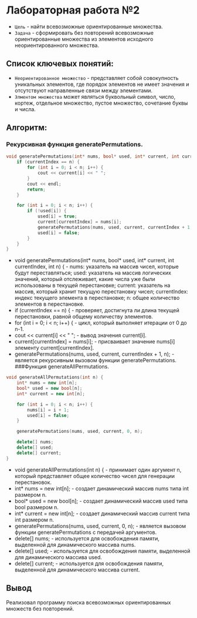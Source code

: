 # Лабораторная работа №2
- `Цель` - найти всевозможные ориентированные множества.
- `Задача` - сформировать без повторений всевозможные ориентированные множества из элементов исходного неориентированного множества.
## Список ключевых понятий:
- `Неориентированное множество` - представляет собой совокупность уникальных элементов, где порядок элементов не имеет значения и отсутствуют направленные связи между элементами.
- `Элментом множества` может являться буквольный символ, число, кортеж, отдельное множество, пустое множество, сочетание буквы и числа.
## Алгоритм:
### Рекурсивная функция generatePermutations.
```cpp
void generatePermutations(int* nums, bool* used, int* current, int currentIndex, int n) {
    if (currentIndex == n) {
        for (int i = 0; i < n; i++) {
            cout << current[i] << " ";
        }
        cout << endl;
        return;
    }

    for (int i = 0; i < n; i++) {
        if (!used[i]) {
            used[i] = true;
            current[currentIndex] = nums[i];
            generatePermutations(nums, used, current, currentIndex + 1, n);
            used[i] = false;
        }
    }
}
```
- void generatePermutations(int* nums, bool* used, int* current, int currentIndex, int n) { - nums: указатель на массив чисел, которые будут переставляться; used: указатель на массив логических значений, который отслеживает, какие числа уже были использованы в текущей перестановке; current: указатель на массив, который хранит текущую перестановку чисел; currentIndex: индекс текущего элемента в перестановке; n: общее количество элементов в перестановке.
- if (currentIndex == n) { - проверяет, достигнута ли длина текущей перестановки, равной общему количеству элементов.
- for (int i = 0; i < n; i++) { - цикл, который выполняет итерации от 0 до n-1.
- cout << current[i] << " "; - вывод значения current[i].
- current[currentIndex] = nums[i]; - присваивает значение nums[i] элементу current[currentIndex].
- generatePermutations(nums, used, current, currentIndex + 1, n); - является рекурсивным вызовом функции generatePermutations.
###Функция generateAllPermutations.
```cpp
void generateAllPermutations(int n) {
    int* nums = new int[n];
    bool* used = new bool[n];
    int* current = new int[n];

    for (int i = 0; i < n; i++) {
        nums[i] = i + 1;
        used[i] = false;
    }

    generatePermutations(nums, used, current, 0, n);

    delete[] nums;
    delete[] used;
    delete[] current;
}
```
- void generateAllPermutations(int n) { - принимает один аргумент n, который представляет общее количество чисел для генерации перестановок.
-  int* nums = new int[n]; - создает динамический массив nums типа int размером n.
- bool* used = new bool[n]; - создает динамический массив used типа bool размером n.
- int* current = new int[n]; - создает динамический массив current типа int размером n.
- generatePermutations(nums, used, current, 0, n); - является вызовом функции generatePermutations с передачей аргументов.
- delete[] nums; - используется для освобождения памяти, выделенной для динамического массива nums.
- delete[] used; - используется для освобождения памяти, выделенной для динамического массива used.
- delete[] current; - используется для освобождения памяти, выделенной для динамического массива current.
## Вывод 
Реализовал программу поиска всевозможных ориентированных множеств без повторений.
